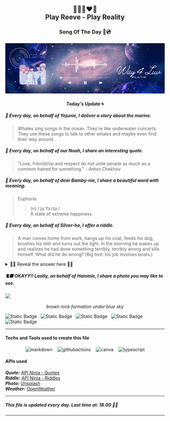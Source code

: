 <h2 align="center">
    💙💜💗❤️🖤<br>
Play Reeve - Play Reality
</h2>
<h3 align="center">
    Song Of The Day 🌌💿<br><br>
<div align="center">
        <img src="lib/images/way4luv.gif"S style="border-radius: 2px;">
    </div>
<h4 align="center">
     Today's Update 🌀<br>

##### 🐬 Every day, on behalf of Yejunie, I deliver a story about the marine.

> Whales sing songs in the ocean. They're like underwater concerts. They use these songs to talk to other whales and maybe even find their way around.

##### 🦙 Every day, on behalf of our Noah, I share an interesting quote.

> "Love, friendship and respect do not unite people as much as a common hatred for something." - Anton Chekhov

##### 🦌 Every day, on behalf of dear Bamby-nie, I share a beautiful word with meaning.

> Euphoria
>
> > (n) / juːˈfɔːrɪə /  
> > A state of extreme happiness.

##### 🐺 Every day, on behalf of Silver-ho, I offer a riddle.

> A man comes home from work, hangs up his coat, feeds his dog, brushes his teth and turns out the light. In the morning he wakes up and realizes he had done something terribly, terribly wrong and kills himself. What did he do wrong? (Big hint: his job involves boats.)

<details close>

<summary>🕺🏻 Reveal the answer here 🕺🏻</summary>
<br>
The man was a lighthouse operator (which also means that he lives in the lighthouse). When he turned out the light he turned out the lighthouse light, resulting in several boat crashes overnight. He knew he was responsible, and would be in lots of trouble so he killed himself.
</details>

##### 🐈‍⬛ OKAYY!! Lastly, on behalf of Haminie, I share a photo you may like to see.

<img src="https://images.unsplash.com/photo-1508739773434-c26b3d09e071?ixid=M3w1OTY5NzZ8MHwxfHJhbmRvbXx8fHx8fHx8fDE3MTQ3MjI2NDR8&ixlib=rb-4.0.3" width="1050px">
<p align="center" style="font-style:italic">
    brown rock formation under blue sky
</p>

![Static Badge](https://img.shields.io/badge/%EB%82%A8%EC%98%88%EC%A4%80-Nam_Yejun-blue?style=flat&label=%EB%82%A8%EC%98%88%EC%A4%80&labelColor=black) &nbsp;
![Static Badge](https://img.shields.io/badge/%ED%95%9C%EB%85%B8%EC%95%84-Han_Noah-purple?style=flat&label=%EB%82%A8%EC%98%88%EC%A4%80&labelColor=black) &nbsp;
![Static Badge](https://img.shields.io/badge/%EC%B1%84%EB%B4%89%EA%B5%AC-Chae_Bonggu-pink?style=flat&labelColor=black) &nbsp;
![Static Badge](https://img.shields.io/badge/%EB%8F%84%EC%9D%80%ED%98%B8-Do_Eunho-red?style=flat&labelColor=black) &nbsp;
![Static Badge](https://img.shields.io/badge/%EC%9C%A0%ED%95%98%EB%AF%BC-Yu_Hamin-black?style=flat&labelColor=black) &nbsp;

---

#### Techs and Tools used to create this file

<p align="center">
    <img align="center" src="https://cdn.jsdelivr.net/npm/simple-icons@3.0.1/icons/markdown.svg" alt="markdown" height="22px" width="22px" />
  &nbsp;&nbsp;
    <img align="center" src="https://cdn.jsdelivr.net/npm/simple-icons@3.0.1/icons/githubactions.svg" alt="githubactions" height="22px" width="22px" />
  &nbsp;&nbsp;
    <img align="center" src="https://cdn.jsdelivr.net/npm/simple-icons@3.0.1/icons/canva.svg" alt="canva" height="22px" width="22px" />
  &nbsp;&nbsp;
    <img align="center" src="https://cdn.jsdelivr.net/npm/simple-icons@3.0.1/icons/typescript.svg" alt="typescript" height="22px" width="22px" />  
</p>

#### APIs used

**_Quote:_** [API Ninja - Quotes](https://api-ninjas.com/api/quotes)<br>
**_Riddle:_** [API Ninja - Riddles](https://api-ninjas.com/api/riddles)<br>
**_Photo:_** [Unsplash](https://unsplash.com/developers)<br>
**_Weather:_** [OpenWeather](https://openweathermap.org)

---

##### This file is updated every day. Last time at: 18.00 🐢💚

---
